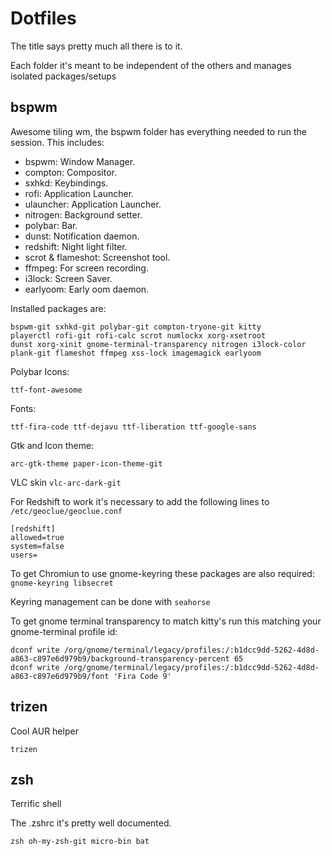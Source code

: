 # Dotfiles

The title says pretty much all there is to it.

Each folder it's meant to be independent of the others and manages isolated packages/setups


## bspwm

Awesome tiling wm, the bspwm folder has everything needed to run the session. This includes:

  - bspwm: Window Manager.
  - compton: Compositor.
  - sxhkd: Keybindings.
  - rofi: Application Launcher.
  - ulauncher: Application Launcher.
  - nitrogen: Background setter.
  - polybar: Bar.
  - dunst: Notification daemon.
  - redshift: Night light filter.
  - scrot & flameshot: Screenshot tool.
  - ffmpeg: For screen recording.
  - i3lock: Screen Saver.
  - earlyoom: Early oom daemon.
  
Installed packages are: 
```
bspwm-git sxhkd-git polybar-git compton-tryone-git kitty 
playerctl rofi-git rofi-calc scrot numlockx xorg-xsetroot 
dunst xorg-xinit gnome-terminal-transparency nitrogen i3lock-color 
plank-git flameshot ffmpeg xss-lock imagemagick earlyoom
``` 
Polybar Icons:
```
ttf-font-awesome 
```
Fonts:
```
ttf-fira-code ttf-dejavu ttf-liberation ttf-google-sans
```
Gtk and Icon theme:
```
arc-gtk-theme paper-icon-theme-git 
```
VLC skin `vlc-arc-dark-git`


For Redshift to work it's necessary to add the following lines to `/etc/geoclue/geoclue.conf`
```
[redshift]
allowed=true
system=false
users=
```
To get Chromiun to use gnome-keyring these packages are also required: `gnome-keyring libsecret`

Keyring management can be done with `seahorse`

To get gnome terminal transparency to match kitty's run this matching your gnome-terminal profile id:
```
dconf write /org/gnome/terminal/legacy/profiles:/:b1dcc9dd-5262-4d8d-a863-c897e6d979b9/background-transparency-percent 65
dconf write /org/gnome/terminal/legacy/profiles:/:b1dcc9dd-5262-4d8d-a863-c897e6d979b9/font 'Fira Code 9'
```

## trizen

Cool AUR helper

```
trizen
```

## zsh

Terrific shell

The .zshrc it's pretty well documented.
```
zsh oh-my-zsh-git micro-bin bat
```
